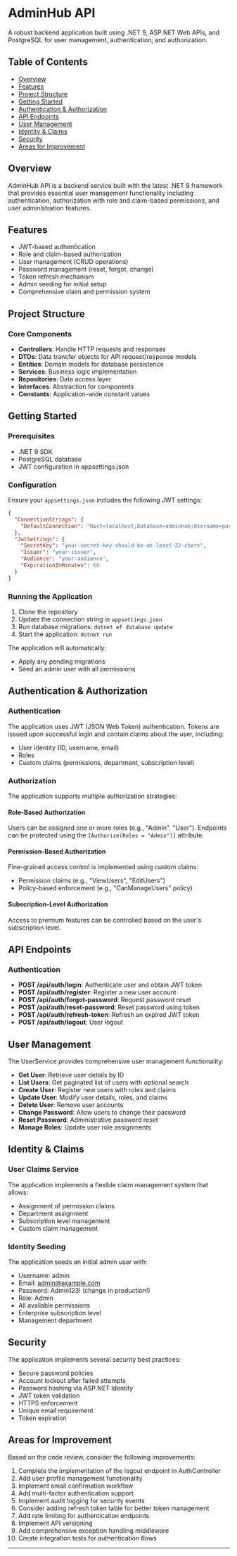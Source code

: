 ﻿# AdminHub API

A robust backend application built using .NET 9, ASP.NET Web APIs, and PostgreSQL for user management, authentication, and authorization.

## Table of Contents

- [Overview](#overview)
- [Features](#features)
- [Project Structure](#project-structure)
- [Getting Started](#getting-started)
- [Authentication & Authorization](#authentication--authorization)
- [API Endpoints](#api-endpoints)
- [User Management](#user-management)
- [Identity & Claims](#identity--claims)
- [Security](#security)
- [Areas for Improvement](#areas-for-improvement)

## Overview

AdminHub API is a backend service built with the latest .NET 9 framework that provides essential user management functionality including authentication, authorization with role and claim-based permissions, and user administration features.

## Features

- JWT-based authentication
- Role and claim-based authorization
- User management (CRUD operations)
- Password management (reset, forgot, change)
- Token refresh mechanism
- Admin seeding for initial setup
- Comprehensive claim and permission system

## Project Structure

### Core Components

- **Controllers**: Handle HTTP requests and responses
- **DTOs**: Data transfer objects for API request/response models
- **Entities**: Domain models for database persistence
- **Services**: Business logic implementation
- **Repositories**: Data access layer
- **Interfaces**: Abstraction for components
- **Constants**: Application-wide constant values

## Getting Started

### Prerequisites

- .NET 9 SDK
- PostgreSQL database
- JWT configuration in appsettings.json

### Configuration

Ensure your `appsettings.json` includes the following JWT settings:

```json
{
  "ConnectionStrings": {
    "DefaultConnection": "Host=localhost;Database=adminhub;Username=postgres;Password=yourpassword"
  },
  "JwtSettings": {
    "SecretKey": "your-secret-key-should-be-at-least-32-chars",
    "Issuer": "your-issuer",
    "Audience": "your-audience",
    "ExpirationInMinutes": 60
  }
}
```

### Running the Application

1. Clone the repository
2. Update the connection string in `appsettings.json`
3. Run database migrations: `dotnet ef database update`
4. Start the application: `dotnet run`

The application will automatically:
- Apply any pending migrations
- Seed an admin user with all permissions

## Authentication & Authorization

### Authentication

The application uses JWT (JSON Web Token) authentication. Tokens are issued upon successful login and contain claims about the user, including:
- User identity (ID, username, email)
- Roles
- Custom claims (permissions, department, subscription level)

### Authorization

The application supports multiple authorization strategies:

#### Role-Based Authorization

Users can be assigned one or more roles (e.g., "Admin", "User"). Endpoints can be protected using the `[Authorize(Roles = "Admin")]` attribute.

#### Permission-Based Authorization

Fine-grained access control is implemented using custom claims:
- Permission claims (e.g., "ViewUsers", "EditUsers")
- Policy-based enforcement (e.g., "CanManageUsers" policy)

#### Subscription-Level Authorization

Access to premium features can be controlled based on the user's subscription level.

## API Endpoints

### Authentication

- **POST /api/auth/login**: Authenticate user and obtain JWT token
- **POST /api/auth/register**: Register a new user account
- **POST /api/auth/forgot-password**: Request password reset
- **POST /api/auth/reset-password**: Reset password using token
- **POST /api/auth/refresh-token**: Refresh an expired JWT token
- **POST /api/auth/logout**: User logout

## User Management

The UserService provides comprehensive user management functionality:

- **Get User**: Retrieve user details by ID
- **List Users**: Get paginated list of users with optional search
- **Create User**: Register new users with roles and claims
- **Update User**: Modify user details, roles, and claims
- **Delete User**: Remove user accounts
- **Change Password**: Allow users to change their password
- **Reset Password**: Administrative password reset
- **Manage Roles**: Update user role assignments

## Identity & Claims

### User Claims Service

The application implements a flexible claim management system that allows:

- Assignment of permission claims
- Department assignment
- Subscription level management
- Custom claim management

### Identity Seeding

The application seeds an initial admin user with:
- Username: admin
- Email: admin@example.com
- Password: Admin123! (change in production!)
- Role: Admin
- All available permissions
- Enterprise subscription level
- Management department

## Security

The application implements several security best practices:

- Secure password policies
- Account lockout after failed attempts
- Password hashing via ASP.NET Identity
- JWT token validation
- HTTPS enforcement
- Unique email requirement
- Token expiration

## Areas for Improvement

Based on the code review, consider the following improvements:

1. Complete the implementation of the logout endpoint in AuthController
2. Add user profile management functionality
3. Implement email confirmation workflow
4. Add multi-factor authentication support
5. Implement audit logging for security events
6. Consider adding refresh token table for better token management
7. Add rate limiting for authentication endpoints
8. Implement API versioning
9. Add comprehensive exception handling middleware
10. Create integration tests for authentication flows

---
